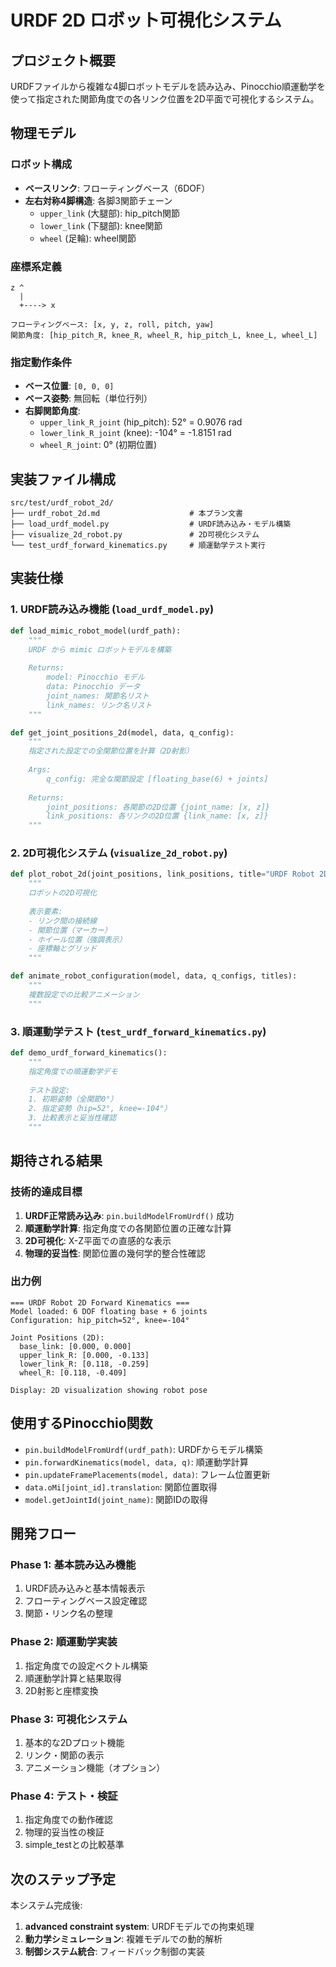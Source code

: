 # URDF 2D ロボット可視化システム

## プロジェクト概要

URDFファイルから複雑な4脚ロボットモデルを読み込み、Pinocchio順運動学を使って指定された関節角度での各リンク位置を2D平面で可視化するシステム。

## 物理モデル

### ロボット構成
- **ベースリンク**: フローティングベース（6DOF）
- **左右対称4脚構造**: 各脚3関節チェーン
  - `upper_link` (大腿部): hip_pitch関節
  - `lower_link` (下腿部): knee関節  
  - `wheel` (足輪): wheel関節

### 座標系定義
```
z ^
  |
  +----> x

フローティングベース: [x, y, z, roll, pitch, yaw]
関節角度: [hip_pitch_R, knee_R, wheel_R, hip_pitch_L, knee_L, wheel_L]
```

### 指定動作条件
- **ベース位置**: `[0, 0, 0]`
- **ベース姿勢**: 無回転（単位行列）
- **右脚関節角度**:
  - `upper_link_R_joint` (hip_pitch): 52° = 0.9076 rad
  - `lower_link_R_joint` (knee): -104° = -1.8151 rad
  - `wheel_R_joint`: 0° (初期位置)

## 実装ファイル構成

```
src/test/urdf_robot_2d/
├── urdf_robot_2d.md                    # 本プラン文書
├── load_urdf_model.py                  # URDF読み込み・モデル構築
├── visualize_2d_robot.py               # 2D可視化システム
└── test_urdf_forward_kinematics.py     # 順運動学テスト実行
```

## 実装仕様

### 1. URDF読み込み機能 (`load_urdf_model.py`)

```python
def load_mimic_robot_model(urdf_path):
    """
    URDF から mimic ロボットモデルを構築
    
    Returns:
        model: Pinocchio モデル
        data: Pinocchio データ
        joint_names: 関節名リスト
        link_names: リンク名リスト
    """

def get_joint_positions_2d(model, data, q_config):
    """
    指定された設定での全関節位置を計算（2D射影）
    
    Args:
        q_config: 完全な関節設定 [floating_base(6) + joints]
    
    Returns:
        joint_positions: 各関節の2D位置 {joint_name: [x, z]}
        link_positions: 各リンクの2D位置 {link_name: [x, z]}
    """
```

### 2. 2D可視化システム (`visualize_2d_robot.py`)

```python
def plot_robot_2d(joint_positions, link_positions, title="URDF Robot 2D"):
    """
    ロボットの2D可視化
    
    表示要素:
    - リンク間の接続線
    - 関節位置（マーカー）
    - ホイール位置（強調表示）
    - 座標軸とグリッド
    """

def animate_robot_configuration(model, data, q_configs, titles):
    """
    複数設定での比較アニメーション
    """
```

### 3. 順運動学テスト (`test_urdf_forward_kinematics.py`)

```python
def demo_urdf_forward_kinematics():
    """
    指定角度での順運動学デモ
    
    テスト設定:
    1. 初期姿勢（全関節0°）
    2. 指定姿勢（hip=52°, knee=-104°）
    3. 比較表示と妥当性確認
    """
```

## 期待される結果

### 技術的達成目標
1. **URDF正常読み込み**: `pin.buildModelFromUrdf()` 成功
2. **順運動学計算**: 指定角度での各関節位置の正確な計算
3. **2D可視化**: X-Z平面での直感的な表示
4. **物理的妥当性**: 関節位置の幾何学的整合性確認

### 出力例
```
=== URDF Robot 2D Forward Kinematics ===
Model loaded: 6 DOF floating base + 6 joints
Configuration: hip_pitch=52°, knee=-104°

Joint Positions (2D):
  base_link: [0.000, 0.000]
  upper_link_R: [0.000, -0.133]
  lower_link_R: [0.118, -0.259]
  wheel_R: [0.118, -0.409]

Display: 2D visualization showing robot pose
```

## 使用するPinocchio関数

- `pin.buildModelFromUrdf(urdf_path)`: URDFからモデル構築
- `pin.forwardKinematics(model, data, q)`: 順運動学計算
- `pin.updateFramePlacements(model, data)`: フレーム位置更新
- `data.oMi[joint_id].translation`: 関節位置取得
- `model.getJointId(joint_name)`: 関節IDの取得

## 開発フロー

### Phase 1: 基本読み込み機能
1. URDF読み込みと基本情報表示
2. フローティングベース設定確認
3. 関節・リンク名の整理

### Phase 2: 順運動学実装
1. 指定角度での設定ベクトル構築
2. 順運動学計算と結果取得
3. 2D射影と座標変換

### Phase 3: 可視化システム
1. 基本的な2Dプロット機能
2. リンク・関節の表示
3. アニメーション機能（オプション）

### Phase 4: テスト・検証
1. 指定角度での動作確認
2. 物理的妥当性の検証
3. simple_testとの比較基準

## 次のステップ予定

本システム完成後:
1. **advanced constraint system**: URDFモデルでの拘束処理
2. **動力学シミュレーション**: 複雑モデルでの動的解析
3. **制御システム統合**: フィードバック制御の実装